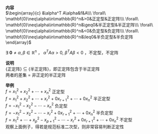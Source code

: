 **内容**  
 $\begin{array}{c}  
&\alpha^T A\alpha&f&A\\\  
\forall\ \mathbf{0}\neq\alpha\in\mathbb{R}^n&>0&正定型&正定阵\\\  
\forall\ \mathbf{0}\neq\alpha\in\mathbb{R}^n&\geq0&半正定型&半正定阵\\\  
\forall\ \mathbf{0}\neq\alpha\in\mathbb{R}^n&<0&负定型&负定阵\\\  
\forall\ \mathbf{0}\neq\alpha\in\mathbb{R}^n&\leq0&半负定型&半负定阵  
\end{array}$   
  
 $\exists\ \mathbf{0}\neq\alpha,\beta\in\mathbb{R}^n$ ， $\alpha^T A\alpha>0,\ \beta^T A\beta<0$ ，不定型，不定阵  
  
**说明**  
{正定阵} $\subseteq$ {半正定阵}，即正定阵包含于半正定阵  
两者的差集 $=$ 非正定的半正定阵  
  
**举例**  
 $f=x_1^2+x_2^2+\cdots+x_n^2$  正定型  
 $f=x_1^2+x_2^2+\cdots+x_r^2+0x_{r+1}^2+\cdots+0x_n^2$  半正定型  
 $f=-x_1^2-x_2^2-\cdots-x_n^2$  负定型  
 $f=-x_1^2-x_2^2-\cdots-x_r^2+0x_{r+1}^2+\cdots+0x_n^2$  半负定型  
 $f=x_1^2+\cdots+x_p^2-x_{p+1}^2-\cdots-x_r^2+0x_{r+1}^2+\cdots+0x_n^2$  不定型  
观察上面例子，得若是规范标准二次型，则非常容易判断正定性  
